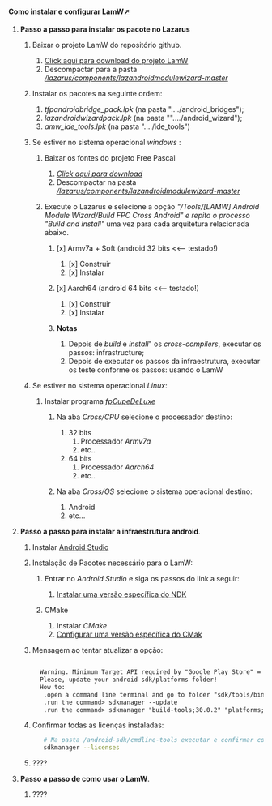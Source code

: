 <!-- markdownlint-disable-next-line -->
#### Como instalar e configurar LamW<a href="instalar_econfigurar_lamw.html" target="_blank" title="Pressione aqui para expandir este documento em nova aba.">➚</a>

1. **Passo  a passo para instalar os pacote no Lazarus**
   1. Baixar o projeto LamW do repositório github.
      1. [Click aqui para download do projeto LamW](https://github.com/jmpessoa/lazandroidmodulewizard)
      2. Descompactar para a pasta _[/lazarus/components/lazandroidmodulewizard-master](/lazarus/components/lazandroidmodulewizard-master)_

   2. Instalar os pacotes na seguinte ordem:
      1. _tfpandroidbridge_pack.lpk_ (na pasta "..../android_bridges");
      2. _lazandroidwizardpack.lpk_ (na pasta ""..../android_wizard");
      3. _amw_ide_tools.lpk_ (na pasta "..../ide_tools")

   3. Se estiver no sistema operacional _windows_ :
      1. Baixar os fontes do projeto Free Pascal
         1. _[Click aqui para download](https://gitlab.com/freepascal.org/fpc/source/-/archive/main/source-main.zip)_
         2. Descompactar na pasta _[/lazarus/components/lazandroidmodulewizard-master](/lazarus/components/free_pascal_source_main)_

      2. Execute o Lazarus e selecione a opção  _"/Tools/[LAMW] Android Module Wizard/Build FPC Cross Android"  e repita o processo "Build and install"_ uma vez para cada arquitetura relacionada abaixo.
         1. [x] Armv7a + Soft (android 32 bits <<-- testado!)
            1. [x] Construir
            2. [x] Instalar
         2. [x] Aarch64 (android 64 bits <<-- testado!)
            1. [x] Construir
            2. [x] Instalar

         3. **Notas**
            1. Depois de _build_ e _install_" os _cross-compilers_, executar os passos: infrastructure;
            2. Depois de executar os passos da infraestrutura, executar os teste conforme os passos: usando o LamW

   4. Se estiver no sistema operacional _Linux_:
      1. Instalar programa [_fpCupeDeLuxe_](https://wiki.lazarus.freepascal.org/fpcupdeluxe) 
         1. Na aba _Cross/CPU_ selecione o processador destino:
            1. 32 bits
                  1. Processador _Armv7a_
                  2. etc..
            2. 64 bits
               1. Processador _Aarch64_
               2. etc..

         2. Na aba _Cross/OS_ selecione o sistema operacional destino:
            1. Android
            2. etc...

2. **Passo a passo para instalar a infraestrutura android**.
   1. Instalar [Android Studio](https://developer.android.com/studio?gclid=CjwKCAjw-b-kBhB-EiwA4fvKrEsTffVft6mg-eLbZ3JJYdnWSaD5gEdVKuKZHzXlifA0Up-MEt49ehoCd8kQAvD_BwE&gclsrc=aw.ds)
   2. Instalação de Pacotes necessário para o LamW:
      1. Entrar no _Android Studio_ e siga os passos do link a seguir:
         1. [Instalar uma versão específica do NDK](https://developer.android.com/studio/projects/install-ndk?hl=pt-br#specific-version)

      2. CMake
         1. Instalar _CMake_
         2. [Configurar uma versão específica do CMak](https://developer.android.com/studio/projects/install-ndk?hl=pt-br#vanilla_cmake)

   3. Mensagem ao tentar atualizar a opção:

      ```md

        Warning. Minimum Target API required by "Google Play Store" = 30
        Please, update your android sdk/platforms folder!
        How to:
         .open a command line terminal and go to folder "sdk/tools/bin"
         .run the command> sdkmanager --update
         .run the command> sdkmanager "build-tools;30.0.2" "platforms;android-30"

      ```

   4. Confirmar todas as licenças instaladas:

      ```bash
         # Na pasta /android-sdk/cmdline-tools executar e confirmar com yes 
         sdkmanager --licenses

      ```

   5. ????
3. **Passo  a passo de como usar o LamW**.
   1. ????
